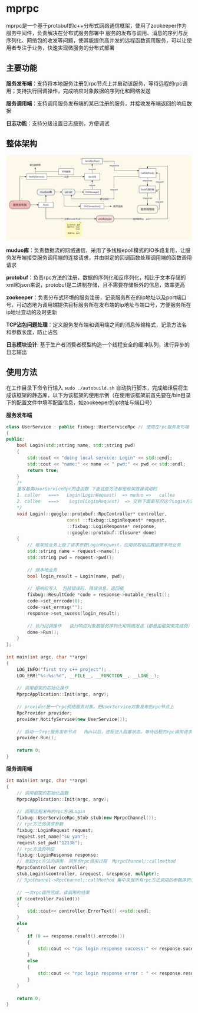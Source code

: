 # mprpc

mprpc是一个基于protobuf的c++分布式网络通信框架，使用了zookeeper作为服务中间件，负责解决在分布式服务部署中 服务的发布与调用、消息的序列与反序列化、网络包的收发等问题，使其能提供高并发的远程函数调用服务，可以让使用者专注于业务，快速实现微服务的分布式部署


## 主要功能

**服务发布端**：支持将本地服务注册到rpc节点上并启动该服务，等待远程的rpc调用；支持执行回调操作，完成响应对象数据的序列化和网络发送

**服务调用端**：支持调用服务发布端的某已注册的服务，并接收发布端返回的响应数据

**日志功能**：支持分级设置日志级别，方便调试



## 整体架构
![mprpc架构](mprpc架构.jpg)

**muduo库**：负责数据流的网络通信，采用了多线程epoll模式的IO多路复用，让服务发布端接受服务调用端的连接请求，并由绑定的回调函数处理调用端的函数调用请求

**protobuf**：负责rpc方法的注册，数据的序列化和反序列化，相比于文本存储的xml和json来说，protobuf是二进制存储，且不需要存储额外的信息，效率更高

**zookeeper**：负责分布式环境的服务注册，记录服务所在的ip地址以及port端口号，可动态地为调用端提供目标服务所在发布端的ip地址与端口号，方便服务所在ip地址变动的及时更新

**TCP沾包问题处理**：定义服务发布端和调用端之间的消息传输格式，记录方法名和参数长度，防止沾包

**日志模块设计**: 基于生产者消费者模型构造一个线程安全的缓冲队列，进行异步的日志输出




##  使用方法

在工作目录下命令行输入 `sudo ./autobuild.sh` 
自动执行脚本，完成编译后将生成该框架的静态库，以下为该框架的使用示例（在使用该框架前首先要在/bin目录下的配置文件中填写配置信息，如zookeeper的ip地址与端口号）

**服务发布端**

```c++
class UserService : public fixbug::UserServiceRpc // 使用在rpc服务发布端（rpc服务提供者）
{
public:
    bool Login(std::string name, std::string pwd)
    {
        std::cout << "doing local service: Login" << std::endl;
        std::cout << "name:" << name << " pwd:" << pwd << std::endl;  
        return true;
    }
    /*
    重写基类UserServiceRpc的虚函数 下面这些方法都是框架直接调用的
    1. caller   ===>   Login(LoginRequest)  => muduo =>   callee 
    2. callee   ===>    Login(LoginRequest)  => 交到下面重写的这个Login方法上了
    */
    void Login(::google::protobuf::RpcController* controller,
                       const ::fixbug::LoginRequest* request,
                       ::fixbug::LoginResponse* response,
                       ::google::protobuf::Closure* done)
    {
        // 框架给业务上报了请求参数LoginRequest，应用获取相应数据做本地业务
        std::string name = request->name();
        std::string pwd = request->pwd();

        // 做本地业务
        bool login_result = Login(name, pwd); 

        // 把响应写入  包括错误码、错误消息、返回值
        fixbug::ResultCode *code = response->mutable_result();
        code->set_errcode(0);
        code->set_errmsg("");
        response->set_sucess(login_result);

        // 执行回调操作   执行响应对象数据的序列化和网络发送（都是由框架来完成的）
        done->Run();
    }
};

int main(int argc, char **argv)
{
    LOG_INFO("first try c++ project");
    LOG_ERR("%s:%s:%d", __FILE__, __FUNCTION__, __LINE__);

    // 调用框架的初始化操作
    MprpcApplication::Init(argc, argv);

    // provider是一个rpc网络服务对象。把UserService对象发布到rpc节点上
    RpcProvider provider;
    provider.NotifyService(new UserService());

    // 启动一个rpc服务发布节点   Run以后，进程进入阻塞状态，等待远程的rpc调用请求
    provider.Run();

    return 0;
}
```

**服务调用端**

```c++
int main(int argc, char **argv)
{
    // 调用框架的初始化函数
    MprpcApplication::Init(argc, argv);

    // 调用远程发布的rpc方法Login
    fixbug::UserServiceRpc_Stub stub(new MprpcChannel());
    // rpc方法的请求参数
    fixbug::LoginRequest request;
    request.set_name("su yan");
    request.set_pwd("12138");
    // rpc方法的响应
    fixbug::LoginResponse response;
    // 发起rpc方法的调用  同步的rpc调用过程  MprpcChannel::callmethod
    MprpcController controller;
    stub.Login(&controller, &request, &response, nullptr); 
    // RpcChannel->RpcChannel::callMethod 集中来做所有rpc方法调用的参数序列化和网络发送

    // 一次rpc调用完成，读调用的结果
    if (controller.Failed())
    {
        std::cout<< controller.ErrorText() <<std::endl;
    }
    else
    {
        if (0 == response.result().errcode())
        {
            std::cout << "rpc login response success:" << response.sucess() << std::endl;
        }
        else
        {
            std::cout << "rpc login response error : " << response.result().errmsg() << std::endl;
        }
    }
    
    return 0;
}
```

